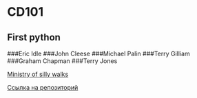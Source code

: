# CD101

## First python 

###Eric Idle
###John Cleese
###Michael Palin 
###Terry Gilliam
###Graham Chapman
###Terry Jones

[Ministry of silly walks](https://img.pngio.com/the-ministry-of-silly-walks-by-goonofhazzard-on-deviantart-ministry-of-silly-walks-png-880_1183.jpg)

[Ссылка на репозиторий](https://github.com/nick-volkov/CD101)
